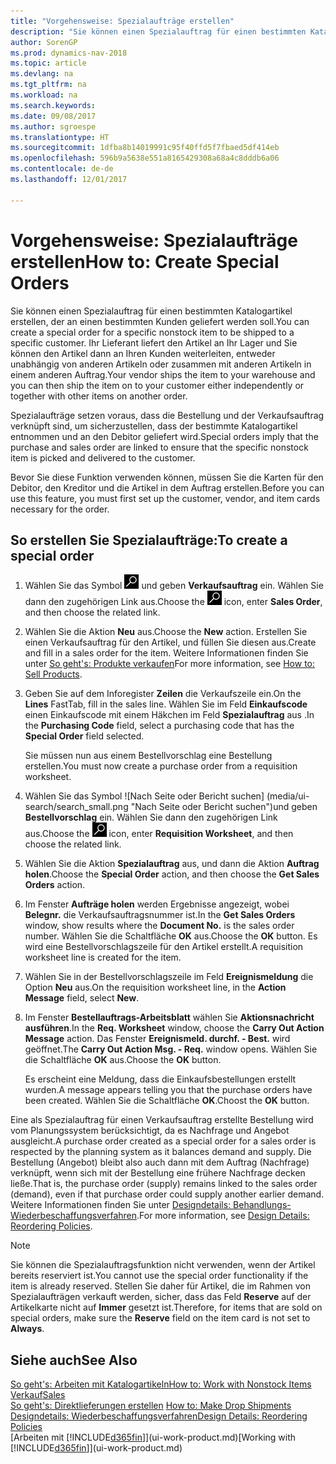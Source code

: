 ```yaml
---
title: "Vorgehensweise: Spezialaufträge erstellen"
description: "Sie können einen Spezialauftrag für einen bestimmten Katalogartikel erstellen, der an einen bestimmten Kunden geliefert werden soll. Ihr Lieferant liefert den Artikel an Ihr Lager und Sie können den Artikel dann an Ihren Kunden weiterleiten, entweder unabhängig von anderen Artikeln oder zusammen mit anderen Artikeln in einem anderen Auftrag."
author: SorenGP
ms.prod: dynamics-nav-2018
ms.topic: article
ms.devlang: na
ms.tgt_pltfrm: na
ms.workload: na
ms.search.keywords: 
ms.date: 09/08/2017
ms.author: sgroespe
ms.translationtype: HT
ms.sourcegitcommit: 1dfba8b14019991c95f40ffd5f7fbaed5df414eb
ms.openlocfilehash: 596b9a5638e551a8165429308a68a4c8dddb6a06
ms.contentlocale: de-de
ms.lasthandoff: 12/01/2017

---
```

# <a name="how-to-create-special-orders"></a><span data-ttu-id="a33dd-104">Vorgehensweise: Spezialaufträge erstellen</span><span class="sxs-lookup"><span data-stu-id="a33dd-104">How to: Create Special Orders</span></span>
<span data-ttu-id="a33dd-105">Sie können einen Spezialauftrag für einen bestimmten Katalogartikel erstellen, der an einen bestimmten Kunden geliefert werden soll.</span><span class="sxs-lookup"><span data-stu-id="a33dd-105">You can create a special order for a specific nonstock item to be shipped to a specific customer.</span></span> <span data-ttu-id="a33dd-106">Ihr Lieferant liefert den Artikel an Ihr Lager und Sie können den Artikel dann an Ihren Kunden weiterleiten, entweder unabhängig von anderen Artikeln oder zusammen mit anderen Artikeln in einem anderen Auftrag.</span><span class="sxs-lookup"><span data-stu-id="a33dd-106">Your vendor ships the item to your warehouse and you can then ship the item on to your customer either independently or together with other items on another order.</span></span>  

<span data-ttu-id="a33dd-107">Spezialaufträge setzen voraus, dass die Bestellung und der Verkaufsauftrag verknüpft sind, um sicherzustellen, dass der bestimmte Katalogartikel entnommen und an den Debitor geliefert wird.</span><span class="sxs-lookup"><span data-stu-id="a33dd-107">Special orders imply that the purchase and sales order are linked to ensure that the specific nonstock item is picked and delivered to the customer.</span></span>  

<span data-ttu-id="a33dd-108">Bevor Sie diese Funktion verwenden können, müssen Sie die Karten für den Debitor, den Kreditor und die Artikel in dem Auftrag erstellen.</span><span class="sxs-lookup"><span data-stu-id="a33dd-108">Before you can use this feature, you must first set up the customer, vendor, and item cards necessary for the order.</span></span>  

## <a name="to-create-a-special-order"></a><span data-ttu-id="a33dd-109">So erstellen Sie Spezialaufträge:</span><span class="sxs-lookup"><span data-stu-id="a33dd-109">To create a special order</span></span>  
1.  <span data-ttu-id="a33dd-110">Wählen Sie das Symbol ![Nach Seite oder Bericht suchen](media/ui-search/search_small.png "Nach Seite oder Bericht suchen") und geben **Verkaufsauftrag** ein. Wählen Sie dann den zugehörigen Link aus.</span><span class="sxs-lookup"><span data-stu-id="a33dd-110">Choose the ![Search for Page or Report](media/ui-search/search_small.png "Search for Page or Report icon") icon, enter **Sales Order**, and then choose the related link.</span></span>  
2. <span data-ttu-id="a33dd-111">Wählen Sie die Aktion **Neu** aus.</span><span class="sxs-lookup"><span data-stu-id="a33dd-111">Choose the **New** action.</span></span> <span data-ttu-id="a33dd-112">Erstellen Sie einen  Verkaufsauftrag für den Artikel, und füllen Sie diesen aus.</span><span class="sxs-lookup"><span data-stu-id="a33dd-112">Create and fill in a  sales order for the item.</span></span> <span data-ttu-id="a33dd-113">Weitere Informationen finden Sie unter [So geht's: Produkte verkaufen](sales-how-sell-products.md)</span><span class="sxs-lookup"><span data-stu-id="a33dd-113">For more information, see [How to: Sell Products](sales-how-sell-products.md).</span></span>
3.  <span data-ttu-id="a33dd-114">Geben Sie auf dem Inforegister **Zeilen** die Verkaufszeile ein.</span><span class="sxs-lookup"><span data-stu-id="a33dd-114">On the **Lines** FastTab, fill in the sales line.</span></span> <span data-ttu-id="a33dd-115">Wählen Sie im Feld **Einkaufscode** einen Einkaufscode mit einem Häkchen im Feld **Spezialauftrag** aus .</span><span class="sxs-lookup"><span data-stu-id="a33dd-115">In the **Purchasing Code** field, select a purchasing code that has the **Special Order** field selected.</span></span>

    <span data-ttu-id="a33dd-116">Sie müssen nun aus einem Bestellvorschlag eine Bestellung erstellen.</span><span class="sxs-lookup"><span data-stu-id="a33dd-116">You must now create a purchase order from a requisition worksheet.</span></span>  
4. <span data-ttu-id="a33dd-117">Wählen Sie das Symbol ![Nach Seite oder Bericht suchen] (media/ui-search/search_small.png "Nach Seite oder Bericht suchen")und geben **Bestellvorschlag** ein. Wählen Sie dann den zugehörigen Link aus.</span><span class="sxs-lookup"><span data-stu-id="a33dd-117">Choose the ![Search for Page or Report](media/ui-search/search_small.png "Search for Page or Report icon") icon, enter **Requisition Worksheet**, and then choose the related link.</span></span>  
5. <span data-ttu-id="a33dd-118">Wählen Sie die Aktion **Spezialauftrag** aus, und dann die Aktion **Auftrag holen**.</span><span class="sxs-lookup"><span data-stu-id="a33dd-118">Choose the **Special Order** action, and then choose the **Get Sales Orders** action.</span></span>  
6.  <span data-ttu-id="a33dd-119">Im Fenster **Aufträge holen** werden Ergebnisse angezeigt, wobei **Belegnr.** die Verkaufsauftragsnummer ist.</span><span class="sxs-lookup"><span data-stu-id="a33dd-119">In the **Get Sales Orders** window, show results where the **Document No.** is the sales order number.</span></span> <span data-ttu-id="a33dd-120">Wählen Sie die Schaltfläche **OK** aus.</span><span class="sxs-lookup"><span data-stu-id="a33dd-120">Choose the **OK** button.</span></span> <span data-ttu-id="a33dd-121">Es wird eine Bestellvorschlagszeile für den Artikel erstellt.</span><span class="sxs-lookup"><span data-stu-id="a33dd-121">A requisition worksheet line is created for the item.</span></span>  
7.  <span data-ttu-id="a33dd-122">Wählen Sie in der Bestellvorschlagszeile im Feld **Ereignismeldung** die Option **Neu** aus.</span><span class="sxs-lookup"><span data-stu-id="a33dd-122">On the requisition worksheet line, in the **Action Message** field, select **New**.</span></span>  
8.  <span data-ttu-id="a33dd-123">Im Fenster **Bestellauftrags-Arbeitsblatt** wählen Sie **Aktionsnachricht ausführen**.</span><span class="sxs-lookup"><span data-stu-id="a33dd-123">In the **Req. Worksheet** window, choose the **Carry Out Action Message** action.</span></span> <span data-ttu-id="a33dd-124">Das Fenster **Ereignismeld. durchf. - Best.** wird geöffnet.</span><span class="sxs-lookup"><span data-stu-id="a33dd-124">The **Carry Out Action Msg. - Req.** window opens.</span></span> <span data-ttu-id="a33dd-125">Wählen Sie die Schaltfläche **OK** aus.</span><span class="sxs-lookup"><span data-stu-id="a33dd-125">Choose the **OK** button.</span></span>  

    <span data-ttu-id="a33dd-126">Es erscheint eine Meldung, dass die Einkaufsbestellungen erstellt wurden.</span><span class="sxs-lookup"><span data-stu-id="a33dd-126">A message appears telling you that the purchase orders have been created.</span></span> <span data-ttu-id="a33dd-127">Wählen Sie die Schaltfläche **OK**.</span><span class="sxs-lookup"><span data-stu-id="a33dd-127">Choost the **OK** button.</span></span>  

<span data-ttu-id="a33dd-128">Eine als Spezialauftrag für einen Verkaufsauftrag erstellte Bestellung wird vom Planungssystem berücksichtigt, da es Nachfrage und Angebot ausgleicht.</span><span class="sxs-lookup"><span data-stu-id="a33dd-128">A purchase order created as a special order for a sales order is respected by the planning system as it balances demand and supply.</span></span> <span data-ttu-id="a33dd-129">Die Bestellung (Angebot) bleibt also auch dann mit dem Auftrag (Nachfrage) verknüpft, wenn sich mit der Bestellung eine frühere Nachfrage decken ließe.</span><span class="sxs-lookup"><span data-stu-id="a33dd-129">That is, the purchase order (supply) remains linked to the sales order (demand), even if that purchase order could supply another earlier demand.</span></span> <span data-ttu-id="a33dd-130">Weitere Informationen finden Sie unter [Designdetails: Behandlungs-Wiederbeschaffungsverfahren](design-details-reservation-order-tracking-and-action-messaging.md).</span><span class="sxs-lookup"><span data-stu-id="a33dd-130">For more information, see [Design Details: Reordering Policies](design-details-reservation-order-tracking-and-action-messaging.md).</span></span>  

> [!NOTE]  
>  <span data-ttu-id="a33dd-131">Sie können die Spezialauftragsfunktion nicht verwenden, wenn der Artikel bereits reserviert ist.</span><span class="sxs-lookup"><span data-stu-id="a33dd-131">You cannot use the special order functionality if the item is already reserved.</span></span> <span data-ttu-id="a33dd-132">Stellen Sie daher für Artikel, die im Rahmen von Spezialaufträgen verkauft werden, sicher, dass das Feld **Reserve** auf der Artikelkarte nicht auf **Immer** gesetzt ist.</span><span class="sxs-lookup"><span data-stu-id="a33dd-132">Therefore, for items that are sold on special orders, make sure the **Reserve** field on the item card is not set to **Always**.</span></span>  

## <a name="see-also"></a><span data-ttu-id="a33dd-133">Siehe auch</span><span class="sxs-lookup"><span data-stu-id="a33dd-133">See Also</span></span>  
[<span data-ttu-id="a33dd-134">So geht's: Arbeiten mit Katalogartikeln</span><span class="sxs-lookup"><span data-stu-id="a33dd-134">How to: Work with Nonstock Items</span></span>](inventory-how-work-nonstock-items.md)  
[<span data-ttu-id="a33dd-135">Verkauf</span><span class="sxs-lookup"><span data-stu-id="a33dd-135">Sales</span></span>](sales-manage-sales.md)  
<span data-ttu-id="a33dd-136">[So geht's: Direktlieferungen erstellen](sales-how-drop-shipment.md) </span><span class="sxs-lookup"><span data-stu-id="a33dd-136">[How to: Make Drop Shipments](sales-how-drop-shipment.md) </span></span>  
[<span data-ttu-id="a33dd-137">Designdetails: Wiederbeschaffungsverfahren</span><span class="sxs-lookup"><span data-stu-id="a33dd-137">Design Details: Reordering Policies</span></span>](design-details-reservation-order-tracking-and-action-messaging.md)  
<span data-ttu-id="a33dd-138">[Arbeiten mit [!INCLUDE[d365fin](includes/d365fin_md.md)]](ui-work-product.md)</span><span class="sxs-lookup"><span data-stu-id="a33dd-138">[Working with [!INCLUDE[d365fin](includes/d365fin_md.md)]](ui-work-product.md)</span></span>


